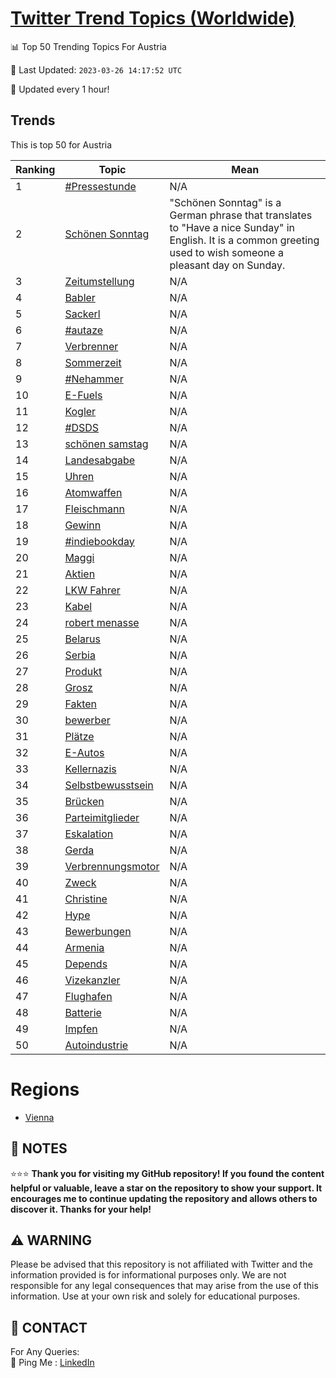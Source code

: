 [Twitter Trend Topics (Worldwide)](https://github.com/ErcinDedeoglu/Twitter-Trend-Topics)
==========


📊 Top 50 Trending Topics For Austria

📆 Last Updated: `2023-03-26 14:17:52 UTC`

🔧 Updated every 1 hour!


## Trends

This is top 50 for Austria

| Ranking | Topic | Mean |
| ------- | ------------ | ------------ |
| 1 | [#Pressestunde](http://twitter.com/search?q=%23Pressestunde) | N/A |
| 2 | [Schönen Sonntag](http://twitter.com/search?q=Sch%c3%b6nen+Sonntag) | "Schönen Sonntag" is a German phrase that translates to "Have a nice Sunday" in English. It is a common greeting used to wish someone a pleasant day on Sunday. |
| 3 | [Zeitumstellung](http://twitter.com/search?q=Zeitumstellung) | N/A |
| 4 | [Babler](http://twitter.com/search?q=Babler) | N/A |
| 5 | [Sackerl](http://twitter.com/search?q=Sackerl) | N/A |
| 6 | [#autaze](http://twitter.com/search?q=%23autaze) | N/A |
| 7 | [Verbrenner](http://twitter.com/search?q=Verbrenner) | N/A |
| 8 | [Sommerzeit](http://twitter.com/search?q=Sommerzeit) | N/A |
| 9 | [#Nehammer](http://twitter.com/search?q=%23Nehammer) | N/A |
| 10 | [E-Fuels](http://twitter.com/search?q=E-Fuels) | N/A |
| 11 | [Kogler](http://twitter.com/search?q=Kogler) | N/A |
| 12 | [#DSDS](http://twitter.com/search?q=%23DSDS) | N/A |
| 13 | [schönen samstag](http://twitter.com/search?q=sch%c3%b6nen+samstag) | N/A |
| 14 | [Landesabgabe](http://twitter.com/search?q=Landesabgabe) | N/A |
| 15 | [Uhren](http://twitter.com/search?q=Uhren) | N/A |
| 16 | [Atomwaffen](http://twitter.com/search?q=Atomwaffen) | N/A |
| 17 | [Fleischmann](http://twitter.com/search?q=Fleischmann) | N/A |
| 18 | [Gewinn](http://twitter.com/search?q=Gewinn) | N/A |
| 19 | [#indiebookday](http://twitter.com/search?q=%23indiebookday) | N/A |
| 20 | [Maggi](http://twitter.com/search?q=Maggi) | N/A |
| 21 | [Aktien](http://twitter.com/search?q=Aktien) | N/A |
| 22 | [LKW Fahrer](http://twitter.com/search?q=LKW+Fahrer) | N/A |
| 23 | [Kabel](http://twitter.com/search?q=Kabel) | N/A |
| 24 | [robert menasse](http://twitter.com/search?q=robert+menasse) | N/A |
| 25 | [Belarus](http://twitter.com/search?q=Belarus) | N/A |
| 26 | [Serbia](http://twitter.com/search?q=Serbia) | N/A |
| 27 | [Produkt](http://twitter.com/search?q=Produkt) | N/A |
| 28 | [Grosz](http://twitter.com/search?q=Grosz) | N/A |
| 29 | [Fakten](http://twitter.com/search?q=Fakten) | N/A |
| 30 | [bewerber](http://twitter.com/search?q=bewerber) | N/A |
| 31 | [Plätze](http://twitter.com/search?q=Pl%c3%a4tze) | N/A |
| 32 | [E-Autos](http://twitter.com/search?q=E-Autos) | N/A |
| 33 | [Kellernazis](http://twitter.com/search?q=Kellernazis) | N/A |
| 34 | [Selbstbewusstsein](http://twitter.com/search?q=Selbstbewusstsein) | N/A |
| 35 | [Brücken](http://twitter.com/search?q=Br%c3%bccken) | N/A |
| 36 | [Parteimitglieder](http://twitter.com/search?q=Parteimitglieder) | N/A |
| 37 | [Eskalation](http://twitter.com/search?q=Eskalation) | N/A |
| 38 | [Gerda](http://twitter.com/search?q=Gerda) | N/A |
| 39 | [Verbrennungsmotor](http://twitter.com/search?q=Verbrennungsmotor) | N/A |
| 40 | [Zweck](http://twitter.com/search?q=Zweck) | N/A |
| 41 | [Christine](http://twitter.com/search?q=Christine) | N/A |
| 42 | [Hype](http://twitter.com/search?q=Hype) | N/A |
| 43 | [Bewerbungen](http://twitter.com/search?q=Bewerbungen) | N/A |
| 44 | [Armenia](http://twitter.com/search?q=Armenia) | N/A |
| 45 | [Depends](http://twitter.com/search?q=Depends) | N/A |
| 46 | [Vizekanzler](http://twitter.com/search?q=Vizekanzler) | N/A |
| 47 | [Flughafen](http://twitter.com/search?q=Flughafen) | N/A |
| 48 | [Batterie](http://twitter.com/search?q=Batterie) | N/A |
| 49 | [Impfen](http://twitter.com/search?q=Impfen) | N/A |
| 50 | [Autoindustrie](http://twitter.com/search?q=Autoindustrie) | N/A |



# Regions

* [Vienna](</Austria/Vienna.md>)



## 📝 NOTES

⭐⭐⭐ **Thank you for visiting my GitHub repository! If you found the content helpful or valuable, leave a star on the repository to show your support. It encourages me to continue updating the repository and allows others to discover it. Thanks for your help!**


## ⚠️ WARNING

Please be advised that this repository is not affiliated with Twitter and the information provided is for informational purposes only. We are not responsible for any legal consequences that may arise from the use of this information. Use at your own risk and solely for educational purposes.


## 📨 CONTACT

 For Any Queries:  
            🏓 Ping Me : [LinkedIn](https://www.linkedin.com/in/ercindedeoglu/)
